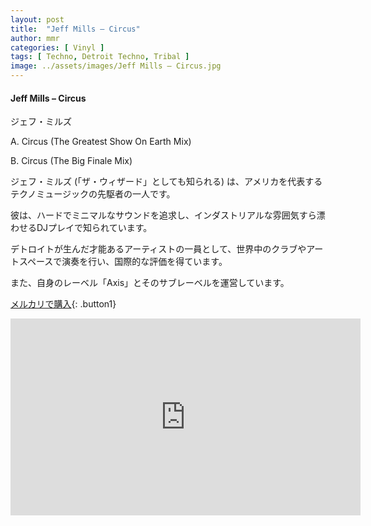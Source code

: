 ```yaml
---
layout: post
title:  "Jeff Mills – Circus"
author: mmr
categories: [ Vinyl ]
tags: [ Techno, Detroit Techno, Tribal ]
image: ../assets/images/Jeff Mills – Circus.jpg
---
```


#### Jeff Mills – Circus

ジェフ・ミルズ

A. Circus (The Greatest Show On Earth Mix)

B. Circus (The Big Finale Mix)


ジェフ・ミルズ (「ザ・ウィザード」としても知られる) は、アメリカを代表するテクノミュージックの先駆者の一人です。

彼は、ハードでミニマルなサウンドを追求し、インダストリアルな雰囲気すら漂わせるDJプレイで知られています。

デトロイトが生んだ才能あるアーティストの一員として、世界中のクラブやアートスペースで演奏を行い、国際的な評価を得ています。

また、自身のレーベル「Axis」とそのサブレーベルを運営しています。

[メルカリで購入](https://jp.mercari.com/item/m96224343998?afid=6142608987){: .button1}


<iframe width="560" height="315" src="https://www.youtube.com/embed/vdtbofdbFs4?si=Sw77Ivn1Mk_Xuxg6" title="YouTube video player" frameborder="0" allow="accelerometer; autoplay; clipboard-write; encrypted-media; gyroscope; picture-in-picture; web-share" referrerpolicy="strict-origin-when-cross-origin" allowfullscreen></iframe>
